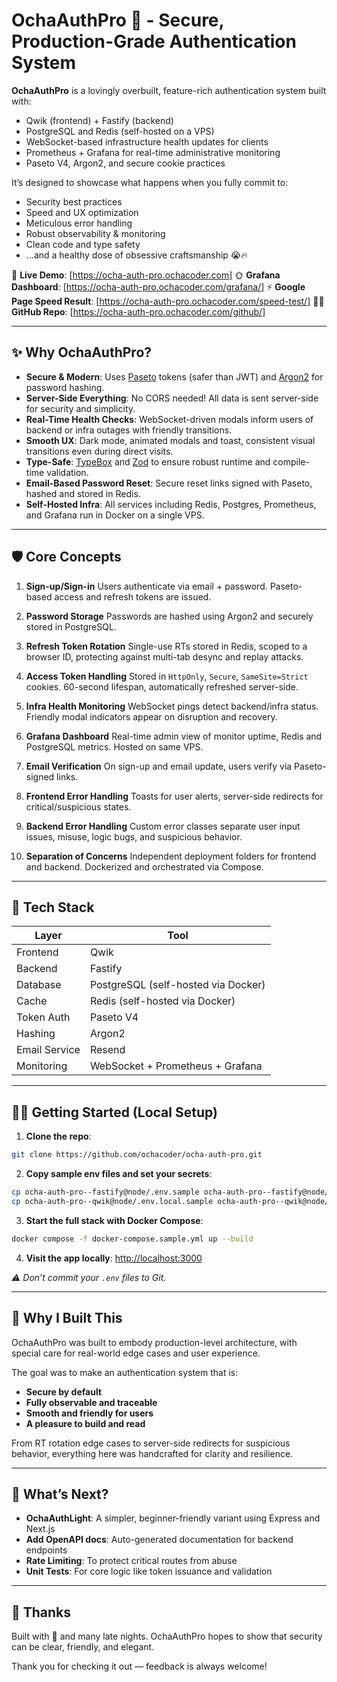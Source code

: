 # OchaAuthPro 🍵 - Secure, Production-Grade Authentication System

**OchaAuthPro** is a lovingly overbuilt, feature-rich authentication system built with:

- Qwik (frontend) + Fastify (backend)
- PostgreSQL and Redis (self-hosted on a VPS)
- WebSocket-based infrastructure health updates for clients
- Prometheus + Grafana for real-time administrative monitoring
- Paseto V4, Argon2, and secure cookie practices

It’s designed to showcase what happens when you fully commit to:

- Security best practices
- Speed and UX optimization
- Meticulous error handling
- Robust observability & monitoring
- Clean code and type safety
- …and a healthy dose of obsessive craftsmanship 😭🔥

🚀 **Live Demo**: [https://ocha-auth-pro.ochacoder.com]
🌞 **Grafana Dashboard**: [https://ocha-auth-pro.ochacoder.com/grafana/]
⚡️ **Google Page Speed Result**: [https://ocha-auth-pro.ochacoder.com/speed-test/]
🫶🏻 **GitHub Repo**: [https://ocha-auth-pro.ochacoder.com/github/]

---

## ✨ Why OchaAuthPro?

- **Secure & Modern**: Uses [Paseto](https://paseto.io/) tokens (safer than JWT) and [Argon2](https://www.argon2.com/) for password hashing.
- **Server-Side Everything**: No CORS needed! All data is sent server-side for security and simplicity.
- **Real-Time Health Checks**: WebSocket-driven modals inform users of backend or infra outages with friendly transitions.
- **Smooth UX**: Dark mode, animated modals and toast, consistent visual transitions even during direct visits.
- **Type-Safe**: [TypeBox](https://github.com/sinclairzx81/typebox) and [Zod](https://zod.dev/) to ensure robust runtime and compile-time validation.
- **Email-Based Password Reset**: Secure reset links signed with Paseto, hashed and stored in Redis.
- **Self-Hosted Infra**: All services including Redis, Postgres, Prometheus, and Grafana run in Docker on a single VPS.

---

## 🛡️ Core Concepts

1. **Sign-up/Sign-in**
   Users authenticate via email + password. Paseto-based access and refresh tokens are issued.

2. **Password Storage**
   Passwords are hashed using Argon2 and securely stored in PostgreSQL.

3. **Refresh Token Rotation**
   Single-use RTs stored in Redis, scoped to a browser ID, protecting against multi-tab desync and replay attacks.

4. **Access Token Handling**
   Stored in `HttpOnly`, `Secure`, `SameSite=Strict` cookies. 60-second lifespan, automatically refreshed server-side.

5. **Infra Health Monitoring**
   WebSocket pings detect backend/infra status. Friendly modal indicators appear on disruption and recovery.

6. **Grafana Dashboard**
   Real-time admin view of monitor uptime, Redis and PostgreSQL metrics. Hosted on same VPS.

7. **Email Verification**
   On sign-up and email update, users verify via Paseto-signed links.

8. **Frontend Error Handling**
   Toasts for user alerts, server-side redirects for critical/suspicious states.

9. **Backend Error Handling**
   Custom error classes separate user input issues, misuse, logic bugs, and suspicious behavior.

10. **Separation of Concerns**
    Independent deployment folders for frontend and backend. Dockerized and orchestrated via Compose.

---

## 🧠 Tech Stack

| Layer         | Tool                                |
| ------------- | ----------------------------------- |
| Frontend      | Qwik                                |
| Backend       | Fastify                             |
| Database      | PostgreSQL (self-hosted via Docker) |
| Cache         | Redis (self-hosted via Docker)      |
| Token Auth    | Paseto V4                           |
| Hashing       | Argon2                              |
| Email Service | Resend                              |
| Monitoring    | WebSocket + Prometheus + Grafana    |

---

## 🏃‍♂️ Getting Started (Local Setup)

1. **Clone the repo**:

```bash
git clone https://github.com/ochacoder/ocha-auth-pro.git
```

2. **Copy sample env files and set your secrets**:

```bash
cp ocha-auth-pro--fastify@node/.env.sample ocha-auth-pro--fastify@node/.env
cp ocha-auth-pro--qwik@node/.env.local.sample ocha-auth-pro--qwik@node/.env.local
```

3. **Start the full stack with Docker Compose**:

```bash
docker compose -f docker-compose.sample.yml up --build
```

4. **Visit the app locally**:
   [http://localhost:3000](http://localhost:3000)

_⚠️ Don’t commit your `.env` files to Git._

---

## 🚀 Why I Built This

OchaAuthPro was built to embody production-level architecture, with special care for real-world edge cases and user experience.

The goal was to make an authentication system that is:

- **Secure by default**
- **Fully observable and traceable**
- **Smooth and friendly for users**
- **A pleasure to build and read**

From RT rotation edge cases to server-side redirects for suspicious behavior, everything here was handcrafted for clarity and resilience.

---

## 🌱 What’s Next?

- **OchaAuthLight**: A simpler, beginner-friendly variant using Express and Next.js
- **Add OpenAPI docs**: Auto-generated documentation for backend endpoints
- **Rate Limiting**: To protect critical routes from abuse
- **Unit Tests**: For core logic like token issuance and validation

---

## 🫶 Thanks

Built with 🍵 and many late nights.
OchaAuthPro hopes to show that security can be clear, friendly, and elegant.

Thank you for checking it out — feedback is always welcome!
